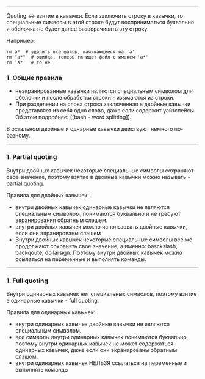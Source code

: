 ___
Quoting <-> взятие в кавычки.
Если заключить строку в кавычки, то специальные символы в этой строке будут восприниматься буквально и оболочка не будет далее разворачивать эту строку.

Например:
```
rm a*  # удалить все файлы, начинающиеся на 'a'
rm "a*"  # ошибка, теперь rm ищет файл с именем 'a*'
rm 'a*'  # то же
```

### 1. Общие правила

- неэкранированные кавычки являются специальным символом для оболочки и после обработки строки - изымаются из строки.
- При  разделении на слова строка заключенная в двойные кавычки представляет из себя одно слово, даже если содержит уайтспейсы. Об этом подробнее: [[bash - word splitting]].

В остальном двойные и однарные кавычки действуют немного по-разному.

___
### 1. Partial quoting

Внутри двойных кавычек некоторые специальные символы сохраняют свое значение, поэтому взятие в двойные кавычки можно называть - partial quoting.

Правила для двойных кавычек:
- внутри двойных кавычек одинарные кавычки не являются специальным символом, понимаются буквально и не требуют экранирования обратным слэшем.
- внутри двойных кавычек можно использовать двойные кавычки, если они экранированы слэшем
- Внутри двойных кавычек некоторые специальные символы все же продолжают сохранять свое значение, а именно: basckslash, backqoute, dollarsign. Поэтому внутри двойных кавычек можно ссылаться на переменные и выполнять команды.

___
### 1. Full quoting

Внутри одинарных кавычек нет специальных символов, поэтому взятие в одинарные кавычки - full quoting.

Правила для одинарных кавычек:
- внутри одинарных кавычек двойные кавычки не являются специальным символом.
- все символы внутри одинарных кавычек понимаются буквально, поэтому внутри одинарных кавычек не может содержаться одинарных кавычек, даже если они экранированы обратным слэшом.
- внутри одинарных кавычек НЕЛЬЗЯ ссылаться на переменные и выполнять команды